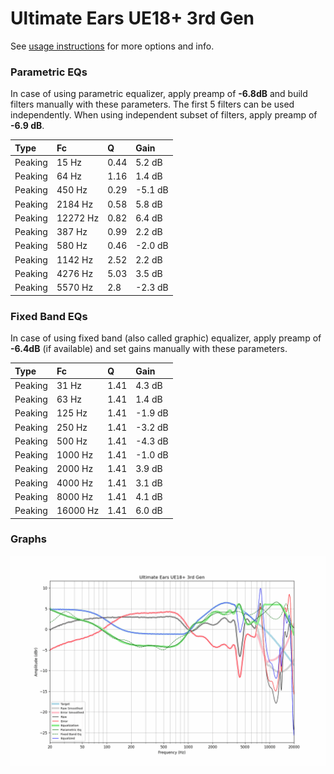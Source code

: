 # Ultimate Ears UE18+ 3rd Gen
See [usage instructions](https://github.com/jaakkopasanen/AutoEq#usage) for more options and info.

### Parametric EQs
In case of using parametric equalizer, apply preamp of **-6.8dB** and build filters manually
with these parameters. The first 5 filters can be used independently.
When using independent subset of filters, apply preamp of **-6.9 dB**.

| Type    | Fc       |    Q | Gain    |
|:--------|:---------|:-----|:--------|
| Peaking | 15 Hz    | 0.44 | 5.2 dB  |
| Peaking | 64 Hz    | 1.16 | 1.4 dB  |
| Peaking | 450 Hz   | 0.29 | -5.1 dB |
| Peaking | 2184 Hz  | 0.58 | 5.8 dB  |
| Peaking | 12272 Hz | 0.82 | 6.4 dB  |
| Peaking | 387 Hz   | 0.99 | 2.2 dB  |
| Peaking | 580 Hz   | 0.46 | -2.0 dB |
| Peaking | 1142 Hz  | 2.52 | 2.2 dB  |
| Peaking | 4276 Hz  | 5.03 | 3.5 dB  |
| Peaking | 5570 Hz  | 2.8  | -2.3 dB |

### Fixed Band EQs
In case of using fixed band (also called graphic) equalizer, apply preamp of **-6.4dB**
(if available) and set gains manually with these parameters.

| Type    | Fc       |    Q | Gain    |
|:--------|:---------|:-----|:--------|
| Peaking | 31 Hz    | 1.41 | 4.3 dB  |
| Peaking | 63 Hz    | 1.41 | 1.4 dB  |
| Peaking | 125 Hz   | 1.41 | -1.9 dB |
| Peaking | 250 Hz   | 1.41 | -3.2 dB |
| Peaking | 500 Hz   | 1.41 | -4.3 dB |
| Peaking | 1000 Hz  | 1.41 | -1.0 dB |
| Peaking | 2000 Hz  | 1.41 | 3.9 dB  |
| Peaking | 4000 Hz  | 1.41 | 3.1 dB  |
| Peaking | 8000 Hz  | 1.41 | 4.1 dB  |
| Peaking | 16000 Hz | 1.41 | 6.0 dB  |

### Graphs
![](./Ultimate%20Ears%20UE18+%203rd%20Gen.png)
